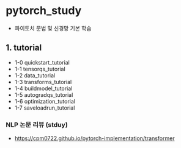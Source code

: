 # pytorch_study
- 파이토치 문법 및 신경망 기본 학습

## 1. tutorial
- 1-0 quickstart_tutorial
- 1-1 tensorqs_tutorial
- 1-2 data_tutorial
- 1-3 transforms_tutorial
- 1-4 buildmodel_tutorial
- 1-5 autogradqs_tutorial
- 1-6 optimization_tutorial
- 1-7 saveloadrun_tutorial






### NLP 논문 리뷰 (stduy)
- https://cpm0722.github.io/pytorch-implementation/transformer
